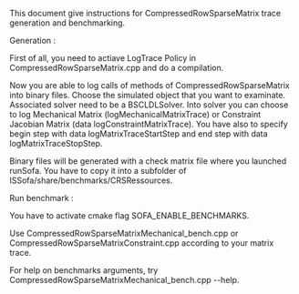 This document give instructions for CompressedRowSparseMatrix trace generation and benchmarking.

Generation : 

First of all, you need to actiave LogTrace Policy in CompressedRowSparseMatrix.cpp and do a compilation.

Now you are able to log calls of methods of CompressedRowSparseMatrix into binary files.
Choose the simulated object that you want to examinate. Associated solver need to be a BSCLDLSolver.
Into solver you can choose to log Mechanical Matrix (logMechanicalMatrixTrace) or Constraint Jacobian
Matrix (data logConstraintMatrixTrace). You have also to specify begin step with data 
logMatrixTraceStartStep and end step with data logMatrixTraceStopStep.

Binary files will be generated with a check matrix file where you launched runSofa. You have to copy it
into a subfolder of ISSofa/share/benchmarks/CRSRessources.


Run benchmark :

You have to activate cmake flag SOFA_ENABLE_BENCHMARKS.
 
Use CompressedRowSparseMatrixMechanical_bench.cpp or CompressedRowSparseMatrixConstraint.cpp according to
your matrix trace.

For help on benchmarks arguments, try CompressedRowSparseMatrixMechanical_bench.cpp --help.
